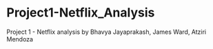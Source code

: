 # Project1-Netflix_Analysis
Project 1 - Netflix analysis by Bhavya Jayaprakash, James Ward, Atziri Mendoza
